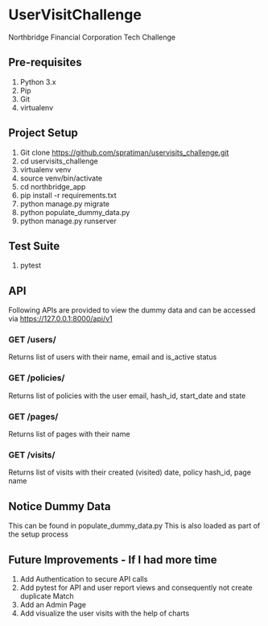 # UserVisitChallenge
Northbridge Financial Corporation Tech Challenge

## Pre-requisites
1. Python 3.x
2. Pip
3. Git
4. virtualenv

## Project Setup

1. Git clone https://github.com/spratiman/uservisits_challenge.git
2. cd uservisits_challenge
3. virtualenv venv
4. source venv/bin/activate
5. cd northbridge_app
6. pip install -r requirements.txt
7. python manage.py migrate
8. python populate_dummy_data.py
9. python manage.py runserver

## Test Suite
1. pytest

## API
Following APIs are provided to view the dummy data and can be accessed via https://127.0.0.1:8000/api/v1

### GET /users/
Returns list of users with their name, email and is_active status

### GET /policies/
Returns list of policies with the user email, hash_id, start_date and state
### GET /pages/
Returns list of pages with their name

### GET /visits/
Returns list of visits with their created (visited) date, policy hash_id, page name

## Notice Dummy Data
This can be found in populate_dummy_data.py
This is also loaded as part of the setup process

## Future Improvements - If I had more time
1. Add Authentication to secure API calls
2. Add pytest for API and user report views
and consequently not create duplicate Match
3. Add an Admin Page
4. Add visualize the user visits with the help of charts